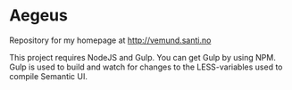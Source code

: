 # Aegeus
Repository for my homepage at http://vemund.santi.no

This project requires NodeJS and Gulp. You can get Gulp by using NPM. 
Gulp is used to build and watch for changes to the LESS-variables used to compile Semantic UI. 
